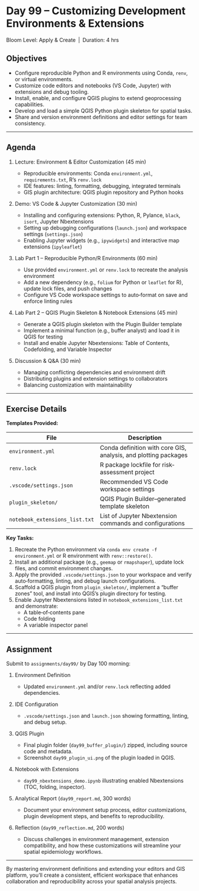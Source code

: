 # **Day 99 – Customizing Development Environments & Extensions**
  
Bloom Level: Apply & Create | Duration: 4 hrs  

## Objectives  

- Configure reproducible Python and R environments using Conda, `renv`, or virtual environments.  
- Customize code editors and notebooks (VS Code, Jupyter) with extensions and debug tooling.  
- Install, enable, and configure QGIS plugins to extend geoprocessing capabilities.  
- Develop and load a simple QGIS Python plugin skeleton for spatial tasks.  
- Share and version environment definitions and editor settings for team consistency.  

---  

## Agenda  

1. Lecture: Environment & Editor Customization (45 min)  
   - Reproducible environments: Conda `environment.yml`, `requirements.txt`, R’s `renv.lock`  
   - IDE features: linting, formatting, debugging, integrated terminals  
   - GIS plugin architecture: QGIS plugin repository and Python hooks  

2. Demo: VS Code & Jupyter Customization (30 min)  
   - Installing and configuring extensions: Python, R, Pylance, `black`, `isort`, Jupyter Nbextensions  
   - Setting up debugging configurations (`launch.json`) and workspace settings (`settings.json`)  
   - Enabling Jupyter widgets (e.g., `ipywidgets`) and interactive map extensions (`ipyleaflet`)  

3. Lab Part 1 – Reproducible Python/R Environments (60 min)  
   - Use provided `environment.yml` or `renv.lock` to recreate the analysis environment  
   - Add a new dependency (e.g., `folium` for Python or `leaflet` for R), update lock files, and push changes  
   - Configure VS Code workspace settings to auto‐format on save and enforce linting rules  

4. Lab Part 2 – QGIS Plugin Skeleton & Notebook Extensions (45 min)  
   - Generate a QGIS plugin skeleton with the Plugin Builder template  
   - Implement a minimal function (e.g., buffer analyst) and load it in QGIS for testing  
   - Install and enable Jupyter Nbextensions: Table of Contents, Codefolding, and Variable Inspector  

5. Discussion & Q&A (30 min)  
   - Managing conflicting dependencies and environment drift  
   - Distributing plugins and extension settings to collaborators  
   - Balancing customization with maintainability  

---  

## Exercise Details  

**Templates Provided:**  

| File                                 | Description                                             |
|--------------------------------------|---------------------------------------------------------|
| `environment.yml`                    | Conda definition with core GIS, analysis, and plotting packages |
| `renv.lock`                          | R package lockfile for risk‐assessment project          |
| `.vscode/settings.json`              | Recommended VS Code workspace settings                  |
| `plugin_skeleton/`                   | QGIS Plugin Builder–generated template skeleton         |
| `notebook_extensions_list.txt`       | List of Jupyter Nbextension commands and configurations |

**Key Tasks:**  

1. Recreate the Python environment via `conda env create -f environment.yml` or R environment with `renv::restore()`.  
2. Install an additional package (e.g., `geemap` or `rmapshaper`), update lock files, and commit environment changes.  
3. Apply the provided `.vscode/settings.json` to your workspace and verify auto‐formatting, linting, and debug launch configurations.  
4. Scaffold a QGIS plugin from `plugin_skeleton/`, implement a “buffer zones” tool, and install into QGIS’s plugin directory for testing.  
5. Enable Jupyter Nbextensions listed in `notebook_extensions_list.txt` and demonstrate:  
   - A table‐of‐contents pane  
   - Code folding  
   - A variable inspector panel  

---  

## Assignment  

Submit to `assignments/day99/` by Day 100 morning:  

1. Environment Definition  
   - Updated `environment.yml` and/or `renv.lock` reflecting added dependencies.  

2. IDE Configuration  
   - `.vscode/settings.json` and `launch.json` showing formatting, linting, and debug setup.  

3. QGIS Plugin  
   - Final plugin folder (`day99_buffer_plugin/`) zipped, including source code and metadata.  
   - Screenshot `day99_plugin_ui.png` of the plugin loaded in QGIS.  

4. Notebook with Extensions  
   - `day99_nbextensions_demo.ipynb` illustrating enabled Nbextensions (TOC, folding, inspector).  

5. Analytical Report (`day99_report.md`, 300 words)  
   - Document your environment setup process, editor customizations, plugin development steps, and benefits to reproducibility.  

6. Reflection (`day99_reflection.md`, 200 words)  
   - Discuss challenges in environment management, extension compatibility, and how these customizations will streamline your spatial epidemiology workflows.  

---  

By mastering environment definitions and extending your editors and GIS platform, you’ll create a consistent, efficient workspace that enhances collaboration and reproducibility across your spatial analysis projects.
